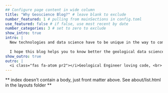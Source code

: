 ```yaml
---
## Configure page content in wide column
title: "Why Geoscience Blog?" # leave blank to exclude
number_featured: 1 # pulling from mainSections in config.toml
use_featured: false # if false, use most recent by date
number_categories: 3 # set to zero to exclude
show_intro: true
intro: |
  New technologies and data science have to be unique in the way to communicate information to more science and people in an efficient way. To achieve that goal I create this page with the object to share and transmite to all people the wonderful data science job in geology and the huge impact that this discipline have in the world.
  
  I hope this blog helps you to know better the geological data science and enjoy the experince of interact with data of any kind. A place to enjoy, a place to know more. 
show_outro: true
outro: |
  <i class="fas fa-atom pr2"></i>Geological Engineer loving code, <br> curious about all new technologies and helping the society to know geology. 
---
```


** index doesn't contain a body, just front matter above.
See about/list.html in the layouts folder **


